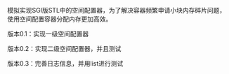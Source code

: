 模拟实现SGI版STL中的空间配置器，为了解决容器频繁申请小块内存碎片问题，使用空间配置容器分配内存更加高效。


版本0.1：实现一级空间配置器

版本0.2：实现二级空间配置器，并且测试

版本0.3：完善日志信息，并用list进行测试 
